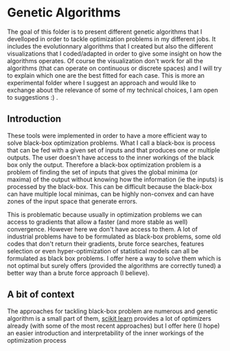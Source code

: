# Genetic Algorithms
The goal of this folder is to present different genetic algorithms that I develloped in order to tackle optimization problems in my different jobs. It includes the evolutionnary algorithms that I created but also the different visualizations that I coded/adapted in order to give some insight on how the algorithms operates.
Of course the visualization don't work for all the algorithms (that can operate on continuous or discrete spaces) and I will try to explain which one are the best fitted for each case.
This is more an experimental folder where I suggest an approach and would like to exchange about the relevance of some of my technical choices, I am open to suggestions :) .

## Introduction
These tools were implemented in order to have a more efficient way to solve black-box optimization problems. What I call a black-box is process that can be fed with a given set of inputs and that produces one or multiple outputs. The user doesn't have access to the inner workings of the black box only the output. Therefore a black-box optimization problem is a problem of finding the set of inputs that gives the global minima (or maxima) of the output without knowing how the information (ie the inputs) is processed by the black-box. This can be difficult because the black-box can have multiple local minimas, can be highly non-convex and can have zones of the input space that generate errors.

This is problematic because usually in optimization problems we can access to gradients that allow a faster (and more stable as well) convergence. However here we don't have access to them. A lot of industrial problems have to be formulated as black-box problems, some old codes that don't return their gradients, brute force searches, features selection or even hyper-optimization of statistical models can all be formulated as black box problems. I offer here a way to solve them which is not optimal but surely offers (provided the algorithms are correctly tuned) a better way than a brute force approach (I believe).

## A bit of context
The approaches for tackling black-box problem are numerous and genetic algorithm is a small part of them, [scikit learn](https://scikit-optimize.github.io/) provides a lot of optimizers already (with some of the most recent approaches) but I offer here (I hope) an easier introduction and interpretability of the inner workings of the optimization process
